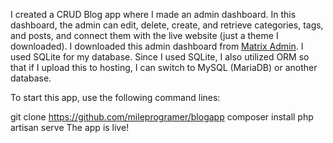 I created a CRUD Blog app where I made an admin dashboard. In this dashboard, the admin can edit, delete, create, and retrieve categories, tags, and posts, and connect them with the live website (just a theme I downloaded). I downloaded this admin dashboard from [Matrix Admin]([url](https://matrixadmin.wrappixel.com/)). I used SQLite for my database. Since I used SQLite, I also utilized ORM so that if I upload this to hosting, I can switch to MySQL (MariaDB) or another database.

To start this app, use the following command lines:

git clone https://github.com/mileprogramer/blogapp
composer install
php artisan serve
The app is live!
